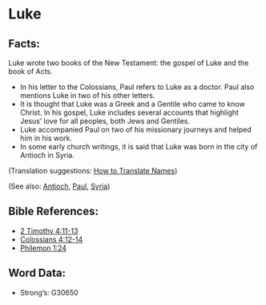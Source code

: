 # Luke

## Facts:

Luke wrote two books of the New Testament: the gospel of Luke and the book of Acts.

* In his letter to the Colossians, Paul refers to Luke as a doctor. Paul also mentions Luke in two of his other letters.
* It is thought that Luke was a Greek and a Gentile who came to know Christ. In his gospel, Luke includes several accounts that highlight Jesus’ love for all peoples, both Jews and Gentiles.
* Luke accompanied Paul on two of his missionary journeys and helped him in his work.
* In some early church writings, it is said that Luke was born in the city of Antioch in Syria.

(Translation suggestions: [How to Translate Names](rc://en/ta/man/translate/translate-names))

(See also: [Antioch](../names/antioch.md), [Paul](../names/paul.md), [Syria](../names/syria.md))

## Bible References:

* [2 Timothy 4:11-13](rc://en/tn/help/2ti/04/11)
* [Colossians 4:12-14](rc://en/tn/help/col/04/12)
* [Philemon 1:24](rc://en/tn/help/phm/01/24)

## Word Data:

* Strong’s: G30650
